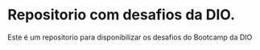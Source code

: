 # Repositorio com desafios da DIO.
Este é um repositorio para disponibilizar os desafios do Bootcamp da DIO
